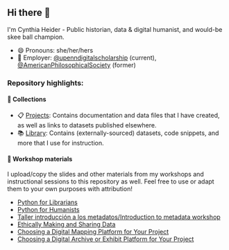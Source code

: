 ## Hi there 👋
I'm Cynthia Heider - Public historian, data & digital humanist, and would-be skee ball champion.

- 😄 Pronouns: she/her/hers
- 🏢 Employer: [@upenndigitalscholarship](https://github.com/upenndigitalscholarship) (current), [@AmericanPhilosophicalSociety](https://github.com/AmericanPhilosophicalSociety) (former)

### Repository highlights:

#### 📂 Collections
- 📋 [Projects](https://github.com/cynthiaheider/projects): Contains documentation and data files that I have created, as well as links to datasets published elsewhere.
- 📚 [Library](https://github.com/cynthiaheider/library): Contains (externally-sourced) datasets, code snippets, and more that I use for instruction.

#### 📌 Workshop materials

I upload/copy the slides and other materials from my workshops and instructional sessions to this repository as well. Feel free to use or adapt them to your own purposes with attribution!

- [Python for Librarians](https://github.com/cynthiaheider/codingprimer)
- [Python for Humanists](https://github.com/cynthiaheider/p4h)
- [Taller introducción a los metadatos/Introduction to metadata workshop](https://github.com/cynthiaheider/taller-metadatos)
- [Ethically Making and Sharing Data](https://github.com/cynthiaheider/data-ethics)
- [Choosing a Digital Mapping Platform for Your Project](https://github.com/cynthiaheider/choosing-map)
- [Choosing a Digital Archive or Exhibit Platform for Your Project](https://github.com/cynthiaheider/choosing-archive-exhibit)


<!--
**cynthiaheider/cynthiaheider** is a ✨ _special_ ✨ repository because its `README.md` (this file) appears on your GitHub profile.

Here are some ideas to get you started:

- 🔭 I’m currently working on ...
- 🌱 I’m currently learning ...
- 👯 I’m looking to collaborate on ...
- 🤔 I’m looking for help with ...
- 💬 Ask me about ...
- 📫 How to reach me: ...
- 😄 Pronouns: ...
- ⚡ Fun fact: ...
-->

